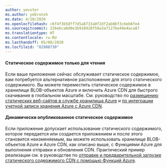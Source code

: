 ```yaml
---
author: yevster
ms.author: yebronsh
ms.date: 4/10/2020
ms.openlocfilehash: c6f4f3b58ff7d5a8733a0f2df2ab0bf3c6eb6fe4
ms.sourcegitcommit: 226ebca0d0e3b918928f58a3a7127be49e4aca87
ms.translationtype: HT
ms.contentlocale: ru-RU
ms.lasthandoff: 05/08/2020
ms.locfileid: "82988730"
---
```

#### <a name="read-only-static-content"></a>Статическое содержимое только для чтения

Если ваше приложение сейчас обслуживает статическое содержимое, вам потребуется альтернативное расположение для этого статического содержимого. Вы можете переместить статическое содержимое в хранилище BLOB-объектов Azure и включить Azure CDN для быстрого скачивания в глобальном масштабе. См. руководство по [размещению статических веб-сайтов в службе хранилища Azure](/azure/storage/blobs/storage-blob-static-website) и [ по интеграции учетной записи хранения Azure с Azure CDN](/azure/cdn/cdn-create-a-storage-account-with-cdn).

#### <a name="dynamically-published-static-content"></a>Динамически опубликованное статическое содержимое

Если приложение допускает использование статического содержимого, которое передается или создается приложением и после этого становится неизменяемым, вы можете использовать хранилище BLOB-объектов Azure и Azure CDN, как описано выше, с Функциями Azure для выполнения отправки и обновления CDN. Практический пример реализации см. в руководстве по [отправке и предварительной загрузке статического содержимого CDN с помощью Функций Azure](https://github.com/Azure-Samples/functions-java-push-static-contents-to-cdn).
